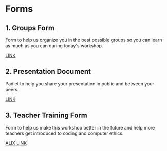 # Forms

## 1. Groups Form
Form to help us organize you in the best possible groups so you can learn as much as you can during today's workshop.

[LINK](https://forms.gle/Nuy15MXiy19wHaQRA)

## 2. Presentation Document
Padlet to help you share your presentation in public and between your peers.

[LINK](https://docs.google.com/document/d/14RZRflq1zC4FCBXam_kCOyZjY10uCIn95P6xQ4Ki98o/edit?usp=sharing)


## 3. Teacher Training Form
Form to help us make this workshop better in the future and help more teachers get introduced to coding and computer ethics.

[ALIX LINK]()

